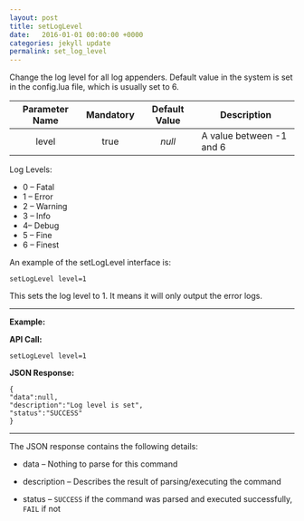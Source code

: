 ```yaml
---
layout: post
title: setLogLevel
date:   2016-01-01 00:00:00 +0000
categories: jekyll update
permalink: set_log_level
---
```


Change the log level for all log appenders. Default value in the system is set in the config.lua file, which is usually set to 6.

| **Parameter Name** | **Mandatory** | **Default Value** | **Description**          |
| :----------------: | :-----------: | :---------------: | ------------------------ |
|       level        |     true      |      *null*       | A value between -1 and 6 |

Log Levels:

- 0 – Fatal   
- 1 – Error  
- 2 – Warning
- 3 – Info 
- 4– Debug
- 5 – Fine
- 6 – Finest

An example of the setLogLevel interface is:

``` 
setLogLevel level=1
```

This sets the log level to 1. It means it will only output the error logs.

------

**Example:**

**API Call:**

``` 
setLogLevel level=1
```

**JSON Response:**

``` 
{
"data":null,
"description":"Log level is set",
"status":"SUCCESS"
}
```

------

The JSON response contains the following details:

- data – Nothing to parse for this command
- description – Describes the result of parsing/executing the command


- status – `SUCCESS` if the command was parsed and executed successfully, `FAIL` if not
